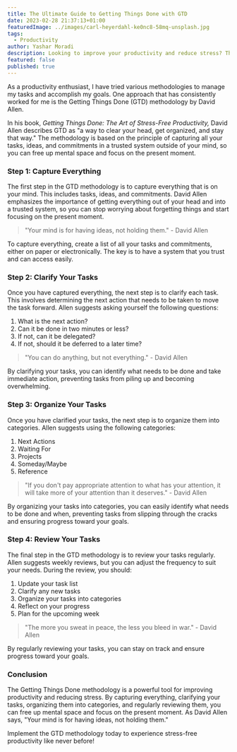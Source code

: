 ```yaml
---
title: The Ultimate Guide to Getting Things Done with GTD
date: 2023-02-28 21:37:13+01:00
featuredImage: ../images/carl-heyerdahl-ke0nc8-58mq-unsplash.jpg
tags:
  - Productivity
author: Yashar Moradi
description: Looking to improve your productivity and reduce stress? The Getting Things Done (GTD) methodology by David Allen might be just what you need. In this ultimate guide, I'll take you through the four steps of GTD:capture everything, clarify your tasks, organize your tasks, and review your tasks. By implementing these steps, you can free up mental space, focus on the present moment, and make progress toward your goals. So, start using GTD today and experience stress-free productivity like never before!
featured: false
published: true
---
```

As a productivity enthusiast, I have tried various methodologies to manage my tasks and accomplish my goals. One approach that has consistently worked for me is the Getting Things Done (GTD) methodology by David Allen.

In his book, *Getting Things Done: The Art of Stress-Free Productivity,* David Allen describes GTD as "a way to clear your head, get organized, and stay that way." The methodology is based on the principle of capturing all your tasks, ideas, and commitments in a trusted system outside of your mind, so you can free up mental space and focus on the present moment.

### Step 1: Capture Everything

The first step in the GTD methodology is to capture everything that is on your mind. This includes tasks, ideas, and commitments. David Allen emphasizes the importance of getting everything out of your head and into a trusted system, so you can stop worrying about forgetting things and start focusing on the present moment.

> "Your mind is for having ideas, not holding them." - David Allen

To capture everything, create a list of all your tasks and commitments, either on paper or electronically. The key is to have a system that you trust and can access easily.

### Step 2: Clarify Your Tasks

Once you have captured everything, the next step is to clarify each task. This involves determining the next action that needs to be taken to move the task forward. Allen suggests asking yourself the following questions:

1. What is the next action?
2. Can it be done in two minutes or less?
3. If not, can it be delegated?
4. If not, should it be deferred to a later time?

> "You can do anything, but not everything." - David Allen

By clarifying your tasks, you can identify what needs to be done and take immediate action, preventing tasks from piling up and becoming overwhelming.

### Step 3: Organize Your Tasks

Once you have clarified your tasks, the next step is to organize them into categories. Allen suggests using the following categories:

1. Next Actions
2. Waiting For
3. Projects
4. Someday/Maybe
5. Reference

> "If you don't pay appropriate attention to what has your attention, it will take more of your attention than it deserves." - David Allen

By organizing your tasks into categories, you can easily identify what needs to be done and when, preventing tasks from slipping through the cracks and ensuring progress toward your goals.

### Step 4: Review Your Tasks

The final step in the GTD methodology is to review your tasks regularly. Allen suggests weekly reviews, but you can adjust the frequency to suit your needs. During the review, you should:

1. Update your task list
2. Clarify any new tasks
3. Organize your tasks into categories
4. Reflect on your progress
5. Plan for the upcoming week

> "The more you sweat in peace, the less you bleed in war." - David Allen

By regularly reviewing your tasks, you can stay on track and ensure progress toward your goals.

### Conclusion

The Getting Things Done methodology is a powerful tool for improving productivity and reducing stress. By capturing everything, clarifying your tasks, organizing them into categories, and regularly reviewing them, you can free up mental space and focus on the present moment. As David Allen says, "Your mind is for having ideas, not holding them."

Implement the GTD methodology today to experience stress-free productivity like never before!
